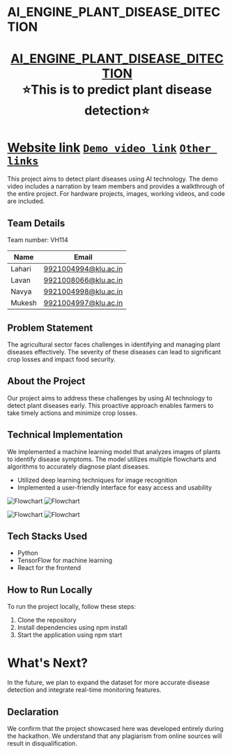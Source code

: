 # AI_ENGINE_PLANT_DISEASE_DITECTION
<h1 align="center" style="border-bottom: none">
    <b>
        <a href="https://www.google.com">AI_ENGINE_PLANT_DISEASE_DITECTION</a><br>
    </b>
    ⭐This is to  predict plant disease detection⭐ <br>
</h1>

# [Website link](http://127.0.0.1:5000/) [`Demo video link`](https://drive.google.com/file/d/14W5tPn6BSuRf2fUtU-mB5nUt2lL_t27O/view?usp=drivesdk ) [`Other links`](http://127.0.0.1:5000/submit) 

This project aims to detect plant diseases using AI technology. The demo video includes a narration by team members and provides a walkthrough of the entire project. For hardware projects, images, working videos, and code are included.

## Team Details
Team number: VH114

| Name    | Email                 |
|---------|-----------------------|
| Lahari  | 9921004994@klu.ac.in |
| Lavan   |  9921008066@klu.ac.in |
| Navya   | 9921004998@klu.ac.in|
| Mukesh  | 9921004997@klu.ac.in|

## Problem Statement 
The agricultural sector faces challenges in identifying and managing plant diseases effectively. The severity of these diseases can lead to significant crop losses and impact food security.

## About the Project
Our project aims to address these challenges by using AI technology to detect plant diseases early. This proactive approach enables farmers to take timely actions and minimize crop losses.

## Technical Implementation 
We implemented a machine learning model that analyzes images of plants to identify disease symptoms. The model utilizes multiple flowcharts and algorithms to accurately diagnose plant diseases.

- Utilized deep learning techniques for image recognition
- Implemented a user-friendly interface for easy access and usability
  
![Flowchart](https://drive.google.com/uc?export=view&id=13n7T2sLsMOzD6p7Swmy3WL8UuN2e4kpa)
![Flowchart](https://drive.google.com/uc?export=view&id=1CMpygFONDS1X7ggBXiLvDSVAv3V0P29J)

![Flowchart](https://drive.google.com/uc?export=view&id=1n_BZaZ1rJhV_GL9Knjokbu25iEbbBIZm)
![Flowchart](https://drive.google.com/uc?export=view&id=1p9_-dgVe5PW2QkFp_7C5TOciPe3emohz)


## Tech Stacks Used 
- Python
- TensorFlow for machine learning
- React for the frontend

## How to Run Locally 
To run the project locally, follow these steps:

1. Clone the repository
2. Install dependencies using npm install
3. Start the application using npm start

# What's Next?
In the future, we plan to expand the dataset for more accurate disease detection and integrate real-time monitoring features.

## Declaration
We confirm that the project showcased here was developed entirely during the hackathon. We understand that any plagiarism from online sources will result in disqualification.

